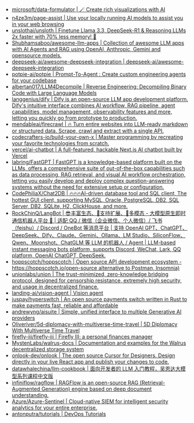 + [microsoft/data-formulator | 🪄 Create rich visualizations with AI](https://github.com//microsoft/data-formulator)
+ [n4ze3m/page-assist | Use your locally running AI models to assist you in your web browsing](https://github.com//n4ze3m/page-assist)
+ [unslothai/unsloth | Finetune Llama 3.3, DeepSeek-R1 & Reasoning LLMs 2x faster with 70% less memory! 🦥](https://github.com//unslothai/unsloth)
+ [Shubhamsaboo/awesome-llm-apps | Collection of awesome LLM apps with AI Agents and RAG using OpenAI, Anthropic, Gemini and opensource models.](https://github.com//Shubhamsaboo/awesome-llm-apps)
+ [deepseek-ai/awesome-deepseek-integration | deepseek-ai/awesome-deepseek-integration](https://github.com//deepseek-ai/awesome-deepseek-integration)
+ [potpie-ai/potpie | Prompt-To-Agent : Create custom engineering agents for your codebase](https://github.com//potpie-ai/potpie)
+ [albertan017/LLM4Decompile | Reverse Engineering: Decompiling Binary Code with Large Language Models](https://github.com//albertan017/LLM4Decompile)
+ [langgenius/dify | Dify is an open-source LLM app development platform. Dify's intuitive interface combines AI workflow, RAG pipeline, agent capabilities, model management, observability features and more, letting you quickly go from prototype to production.](https://github.com//langgenius/dify)
+ [mendableai/firecrawl | 🔥 Turn entire websites into LLM-ready markdown or structured data. Scrape, crawl and extract with a single API.](https://github.com//mendableai/firecrawl)
+ [codecrafters-io/build-your-own-x | Master programming by recreating your favorite technologies from scratch.](https://github.com//codecrafters-io/build-your-own-x)
+ [vercel/ai-chatbot | A full-featured, hackable Next.js AI chatbot built by Vercel](https://github.com//vercel/ai-chatbot)
+ [labring/FastGPT | FastGPT is a knowledge-based platform built on the LLMs, offers a comprehensive suite of out-of-the-box capabilities such as data processing, RAG retrieval, and visual AI workflow orchestration, letting you easily develop and deploy complex question-answering systems without the need for extensive setup or configuration.](https://github.com//labring/FastGPT)
+ [CodePhiliaX/Chat2DB | 🔥🔥🔥AI-driven database tool and SQL client, The hottest GUI client, supporting MySQL, Oracle, PostgreSQL, DB2, SQL Server, DB2, SQLite, H2, ClickHouse, and more.](https://github.com//CodePhiliaX/Chat2DB)
+ [RockChinQ/LangBot | 😎丰富生态、🧩支持扩展、🦄多模态 - 大模型原生即时通信机器人平台 🤖 | 适配 QQ / 微信（企业微信、个人微信）/ 飞书（feishu）/ Discord / OneBot 等消息平台 | 支持 OpenAI GPT、ChatGPT、DeepSeek、Dify、Claude、Gemini、Ollama、LM Studio、SiliconFlow、Qwen、Moonshot、ChatGLM 等 LLM 的机器人 / Agent | LLM-based instant messaging bots platform, supports Discord, WeChat, Lark, QQ platform, OpenAI ChatGPT, DeepSeek.](https://github.com//RockChinQ/LangBot)
+ [hoppscotch/hoppscotch | Open source API development ecosystem -https://hoppscotch.io(open-source alternative to Postman, Insomnia)](https://github.com//hoppscotch/hoppscotch)
+ [unionlabs/union | The trust-minimized, zero-knowledge bridging protocol, designed for censorship resistance, extremely high security, and usage in decentralized finance.](https://github.com//unionlabs/union)
+ [landing-ai/vision-agent | Vision agent](https://github.com//landing-ai/vision-agent)
+ [juspay/hyperswitch | An open source payments switch written in Rust to make payments fast, reliable and affordable](https://github.com//juspay/hyperswitch)
+ [andrewyng/aisuite | Simple, unified interface to multiple Generative AI providers](https://github.com//andrewyng/aisuite)
+ [Oliveriver/5d-diplomacy-with-multiverse-time-travel | 5D Diplomacy With Multiverse Time Travel](https://github.com//Oliveriver/5d-diplomacy-with-multiverse-time-travel)
+ [firefly-iii/firefly-iii | Firefly III: a personal finances manager](https://github.com//firefly-iii/firefly-iii)
+ [MystenLabs/walrus-docs | Documentation and examples for the Walrus decentralized storage system](https://github.com//MystenLabs/walrus-docs)
+ [onlook-dev/onlook | The open source Cursor for Designers. Design directly in your live React app and publish your changes to code.](https://github.com//onlook-dev/onlook)
+ [datawhalechina/llm-cookbook | 面向开发者的 LLM 入门教程，吴恩达大模型系列课程中文版](https://github.com//datawhalechina/llm-cookbook)
+ [infiniflow/ragflow | RAGFlow is an open-source RAG (Retrieval-Augmented Generation) engine based on deep document understanding.](https://github.com//infiniflow/ragflow)
+ [Azure/Azure-Sentinel | Cloud-native SIEM for intelligent security analytics for your entire enterprise.](https://github.com//Azure/Azure-Sentinel)
+ [antonputra/tutorials | DevOps Tutorials](https://github.com//antonputra/tutorials)
